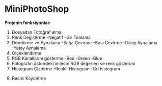 # MiniPhotoShop

**Projenin fonksiyonları**
 1. Dosyadan Fotoğraf alma
 2. Renk Değiştirme
    -Negatif
    -Gri Tonlama
 3. Döndürme ve Aynalama
    -Sağa Çevirme
    -Sola Çevirme
    -Dikey Aynalama
    -Yatay Aynalama
 4. Ölçeklendirme
 5. RGB Kanallarını gösterme
    -Red
    -Green
    -Blue
 6. Fotoğrafın üstündeki imlecin RGB değerleri ve renk gösterimi
 7. Histogram Çizdirme
    -Renkli Histogram
    -Gri histogram
 8) Resmi Kaydetme
 
